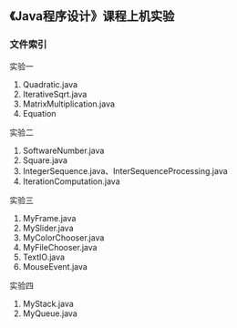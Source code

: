 ## 《Java程序设计》课程上机实验

### 文件索引

实验一

1. Quadratic.java
2. IterativeSqrt.java
3. MatrixMultiplication.java
4. Equation

实验二

1. SoftwareNumber.java
2. Square.java
3. IntegerSequence.java、InterSequenceProcessing.java
4. IterationComputation.java

实验三

1. MyFrame.java
2. MySlider.java
3. MyColorChooser.java
4. MyFileChooser.java
5. TextIO.java
6. MouseEvent.java

实验四

1. MyStack.java
2. MyQueue.java